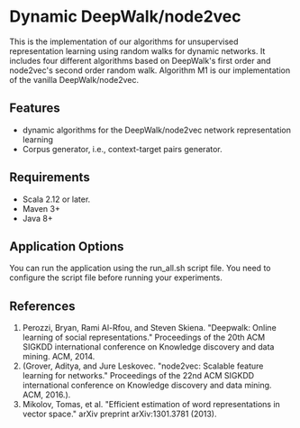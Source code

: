# Dynamic DeepWalk/node2vec #
This is the implementation of our algorithms for unsupervised representation learning using random walks for dynamic networks. It includes four different algorithms based on DeepWalk's first order and node2vec's second order random walk. Algorithm M1 is our implementation of the vanilla DeepWalk/node2vec.

## Features ##
* dynamic algorithms for the DeepWalk/node2vec network representation learning
* Corpus generator, i.e., context-target pairs generator.

## Requirements ##
* Scala 2.12 or later.
* Maven 3+
* Java 8+

## Application Options ##
You can run the application using the run_all.sh script file. You need to configure the script file before running your experiments.

## References ##
1. Perozzi, Bryan, Rami Al-Rfou, and Steven Skiena. "Deepwalk: Online learning of social representations." Proceedings of the 20th ACM SIGKDD international conference on Knowledge discovery and data mining. ACM, 2014.
2. (Grover, Aditya, and Jure Leskovec. "node2vec: Scalable feature learning for networks." Proceedings of the 22nd ACM SIGKDD international conference on Knowledge discovery and data mining. ACM, 2016.).
3. Mikolov, Tomas, et al. "Efficient estimation of word representations in vector space." arXiv preprint arXiv:1301.3781 (2013).









